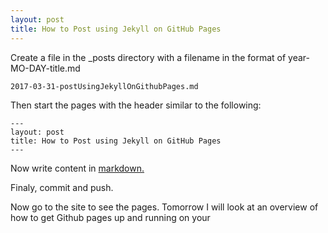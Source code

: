 ```yaml
---
layout: post
title: How to Post using Jekyll on GitHub Pages
---
```




Create a file in the _posts directory with a filename in the format of year-MO-DAY-title.md

```
2017-03-31-postUsingJekyllOnGithubPages.md
```
Then start the pages with the header similar to the following:

```
---
layout: post
title: How to Post using Jekyll on GitHub Pages
---

```

Now write content in [markdown.](https://help.github.com/articles/basic-writing-and-formatting-syntax/)

Finaly, commit and push.

Now go to the site to see the pages. Tomorrow I will look at an overview of how to get Github pages up and running on your 
